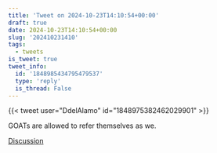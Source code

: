 ```yaml
---
title: 'Tweet on 2024-10-23T14:10:54+00:00'
draft: true
date: 2024-10-23T14:10:54+00:00
slug: '202410231410'
tags:
  - tweets
is_tweet: true
tweet_info:
  id: '1848985434795479537'
  type: 'reply'
  is_thread: False
---
```




{{< tweet user="DdelAlamo" id="1848975382462029901" >}}

GOATs are allowed to refer themselves as we.

[Discussion](https://x.com/sytelus/status/1848985434795479537)
